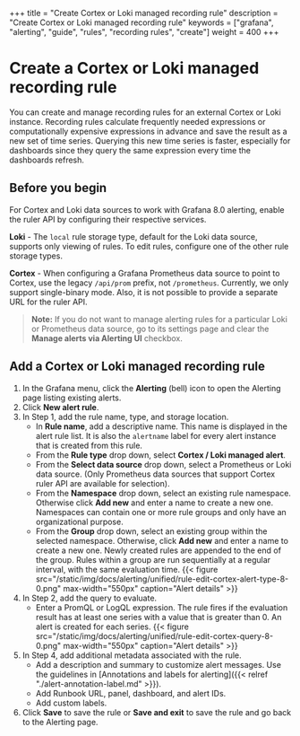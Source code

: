+++
title = "Create Cortex or Loki managed recording rule"
description = "Create Cortex or Loki managed recording rule"
keywords = ["grafana", "alerting", "guide", "rules", "recording rules", "create"]
weight = 400
+++

# Create a Cortex or Loki managed recording rule

You can create and manage recording rules for an external Cortex or Loki instance. Recording rules calculate frequently needed expressions or computationally expensive expressions in advance and save the result as a new set of time series. Querying this new time series is faster, especially for dashboards since they query the same expression every time the dashboards refresh.

## Before you begin

For Cortex and Loki data sources to work with Grafana 8.0 alerting, enable the ruler API by configuring their respective services. 

**Loki** - The `local` rule storage type, default for the Loki data source, supports only viewing of rules. To edit rules, configure one of the other rule storage types. 

**Cortex** - When configuring a Grafana Prometheus data source to point to Cortex, use the legacy `/api/prom` prefix, not `/prometheus`. Currently, we only support single-binary mode. Also, it is not possible to provide a separate URL for the ruler API.

> **Note:** If you do not want to manage alerting rules for a particular Loki or Prometheus data source, go to its settings page and clear the **Manage alerts via Alerting UI** checkbox.

## Add a Cortex or Loki managed recording rule

1. In the Grafana menu, click the **Alerting** (bell) icon to open the Alerting page listing existing alerts.
1. Click **New alert rule**. 
1. In Step 1, add the rule name, type, and storage location.
    - In **Rule name**, add a descriptive name. This name is displayed in the alert rule list. It is also the `alertname` label for every alert instance that is created from this rule.
    - From the **Rule type** drop down, select **Cortex / Loki managed alert**.
    - From the **Select data source** drop down, select a Prometheus or Loki data source. (Only Prometheus data sources that support Cortex ruler API are available for selection).
    - From the **Namespace** drop down, select an existing rule namespace. Otherwise click **Add new** and enter a name to create a new one. Namespaces can contain one or more rule groups and only have an organizational purpose.
    - From the **Group** drop down, select an existing group within the selected namespace. Otherwise, click **Add new** and enter a name to create a new one. Newly created rules are appended to the end of the group. Rules within a group are run sequentially at a regular interval, with the same evaluation time.
    {{< figure src="/static/img/docs/alerting/unified/rule-edit-cortex-alert-type-8-0.png" max-width="550px" caption="Alert details" >}}
1. In Step 2, add the query to evaluate.
    - Enter a PromQL or LogQL expression. The rule fires if the evaluation result has at least one series with a value that is greater than 0. An alert is created for each series.
    {{< figure src="/static/img/docs/alerting/unified/rule-edit-cortex-query-8-0.png" max-width="550px" caption="Alert details" >}}
1. In Step 4, add additional metadata associated with the rule.
    - Add a description and summary to customize alert messages. Use the guidelines in [Annotations and labels for alerting]({{< relref "./alert-annotation-label.md" >}}).
    -  Add Runbook URL, panel, dashboard, and alert IDs.  
    - Add custom labels.
1. Click **Save** to save the rule or **Save and exit** to save the rule and go back to the Alerting page.
